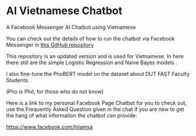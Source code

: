 # AI Vietnamese Chatbot
A Facebook Messenger AI Chatbot using Vietnamese

You can check out the details of how to run the chatbot via Facebook Messenger in [this GitHub repository](https://github.com/longsc2603/AI_messenger_chatbot)

This repository is an updated version and is used for Vietnamese. In here there still are the simple Logistic Regression and Naive Bayes models .

I also fine-tune the PhoBERT model on the dataset about DUT FAST Faculty Students.

(Pho is Phở, for those who do not know)

Here is a link to my personal Facebook Page Chatbot for you to check out, use the Frequently Asked Question given in the chat if you are new to get the hang of what information the chatbot can provide:

https://www.facebook.com/hiiamsa

